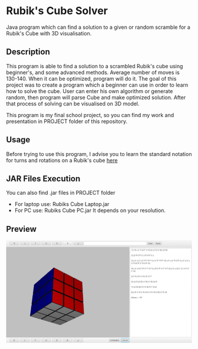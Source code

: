 # Rubik's Cube Solver
Java program which can find a solution to a given or random scramble for a Rubik's Cube with 3D visualisation.

## Description
This program is able to find a solution to a scrambled Rubik's cube using beginner's, and some advanced methods. Average number of moves is 130-140.
When it can be optimized, program will do it. The goal of this project was to create a program which a beginner can use in order to learn how to solve the cube.
User can enter his own algorithm or generate random, then program will parse Cube and make optimized solution. After that process of solving can be visualised on 3D model.

This program is my final school project, so you can find my work and presentation in PROJECT folder of this repository.

## Usage
Before trying to use this program, I advise you to learn the standard notation for turns and rotations on a Rubik's cube
[here](https://speedcubing.ru/tutorial/3x3x3/beginner)

## JAR Files Execution
You can also find .jar files in PROJECT folder
* For laptop use: Rubiks Cube Laptop.jar
* For PC use: Rubiks Cube PC.jar
It depends on your resolution.

## Preview
![Alt text](PROJECT/preview.png)
 

